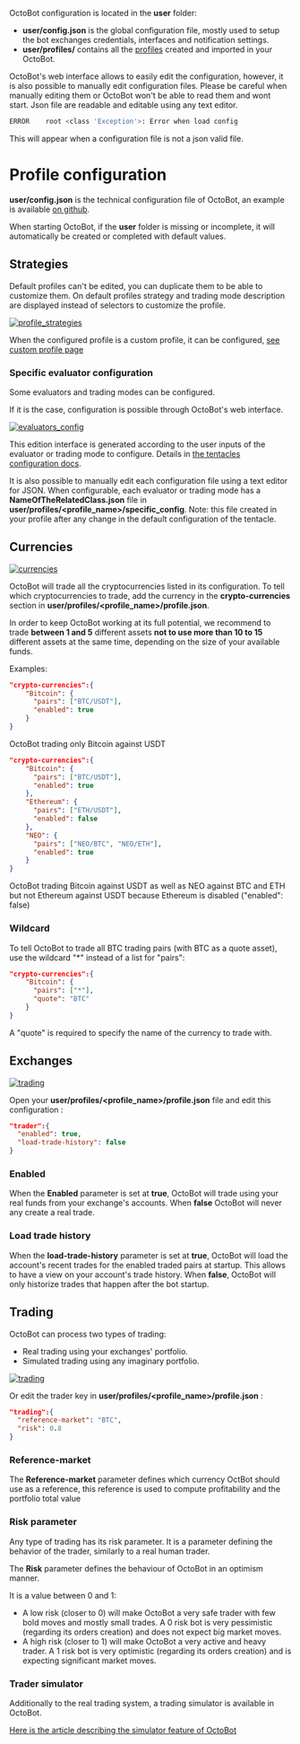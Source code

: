 OctoBot configuration is located in the **user** folder:

-   **user/config.json** is the global configuration file, mostly used
    to setup the bot exchanges credentials, interfaces and notification
    settings.
-   **user/profiles/** contains all the [profiles](Profiles.md)
    created and imported in your OctoBot.

OctoBot's web interface allows to easily edit the configuration,
however, it is also possible to manually edit configuration files.
Please be careful when manually editing them or OctoBot won't be able
to read them and wont start. Json file are readable and editable using
any text editor.

``` bash
ERROR    root <class 'Exception'>: Error when load config
```

This will appear when a configuration file is not a json valid file.

Profile configuration
=====================

**user/config.json** is the technical configuration file of OctoBot, an
example is available [on
github](https://github.com/Drakkar-Software/OctoBot/blob/master/octobot/config/default_config.json).

When starting OctoBot, if the **user** folder is missing or incomplete,
it will automatically be created or completed with default values.

Strategies
----------

Default profiles can't be edited, you can duplicate them to be able to
customize them. On default profiles strategy and trading mode
description are displayed instead of selectors to customize the profile.

[![profile_strategies](https://raw.githubusercontent.com/Drakkar-Software/OctoBot/assets/wiki_resources/profile_strategies.png)](https://raw.githubusercontent.com/Drakkar-Software/OctoBot/assets/wiki_resources/profile_strategies.png)

When the configured profile is a custom profile, it can be configured,
[see custom profile page](Custom-Profile.md)

### Specific evaluator configuration

Some evaluators and trading modes can be configured.

If it is the case, configuration is possible through OctoBot's web
interface.

[![evaluators_config](https://raw.githubusercontent.com/Drakkar-Software/OctoBot/assets/wiki_resources/specific_eval_config.jpg)](https://raw.githubusercontent.com/Drakkar-Software/OctoBot/assets/wiki_resources/specific_eval_config.jpg)

This edition interface is generated according to the user inputs of the evaluator or trading mode to configure. Details in [the tentacles configuration docs](https://developer.octobot.info/tentacles/tentacle-package-development#configuration).

It is also possible to manually edit each configuration file using a
text editor for JSON. When configurable, each evaluator or trading mode
has a **NameOfTheRelatedClass.json** file in
**user/profiles/<profile_name>/specific_config**. Note: this file created in your profile after any change in the default configuration of the tentacle.

Currencies
----------

[![currencies](https://raw.githubusercontent.com/Drakkar-Software/OctoBot/assets/wiki_resources/profile_currencies.png)](https://raw.githubusercontent.com/Drakkar-Software/OctoBot/assets/wiki_resources/profile_currencies.png)

OctoBot will trade all the cryptocurrencies listed in its configuration.
To tell which cryptocurrencies to trade, add the currency in the
**crypto-currencies** section in
**user/profiles/<profile_name>/profile.json**.

In order to keep OctoBot working at its full potential, we recommend to
trade **between 1 and 5** different assets **not to use more than 10 to
15** different assets at the same time, depending on the size of your
available funds.

Examples:

``` json
"crypto-currencies":{
    "Bitcoin": {
      "pairs": ["BTC/USDT"],
      "enabled": true
    }
}
```

OctoBot trading only Bitcoin against USDT

``` json
"crypto-currencies":{
    "Bitcoin": {
      "pairs": ["BTC/USDT"],
      "enabled": true
    },
    "Ethereum": {
      "pairs": ["ETH/USDT"],
      "enabled": false
    },
    "NEO": {
      "pairs": ["NEO/BTC", "NEO/ETH"],
      "enabled": true
    }
}
```

OctoBot trading Bitcoin against USDT as well as NEO against BTC and ETH
but not Ethereum against USDT because Ethereum is disabled ("enabled":
false)

### Wildcard

To tell OctoBot to trade all BTC trading pairs (with BTC as a quote
asset), use the wildcard "*" instead of a list for "pairs":

``` json
"crypto-currencies":{
    "Bitcoin": {
      "pairs": ["*"],
      "quote": "BTC"
    }
}
```

A "quote" is required to specify the name of the currency to trade
with.

Exchanges
---------

[![trading](https://raw.githubusercontent.com/Drakkar-Software/OctoBot/assets/wiki_resources/profile_exchanges.png)](https://raw.githubusercontent.com/Drakkar-Software/OctoBot/assets/wiki_resources/profile_exchanges.png)

Open your **user/profiles/<profile_name>/profile.json** file and edit
this configuration :

``` json
"trader":{
  "enabled": true,
  "load-trade-history": false
}
```

### Enabled

When the **Enabled** parameter is set at **true**, OctoBot will trade
using your real funds from your exchange's accounts. When **false**
OctoBot will never any create a real trade.

### Load trade history

When the **load-trade-history** parameter is set at **true**, OctoBot
will load the account's recent trades for the enabled traded pairs at
startup. This allows to have a view on your account's trade history.
When **false**, OctoBot will only historize trades that happen after the
bot startup.

Trading
-------

OctoBot can process two types of trading:

-   Real trading using your exchanges' portfolio.
-   Simulated trading using any imaginary portfolio.

[![trading](https://raw.githubusercontent.com/Drakkar-Software/OctoBot/assets/wiki_resources/profile_trading.png)](https://raw.githubusercontent.com/Drakkar-Software/OctoBot/assets/wiki_resources/profile_trading.png)

Or edit the trader key in **user/profiles/<profile_name>/profile.json** :

``` json
"trading":{
  "reference-market": "BTC",
  "risk": 0.8
}
```

### Reference-market

The **Reference-market** parameter defines which currency OctBot should
use as a reference, this reference is used to compute profitability and
the portfolio total value

### Risk parameter

Any type of trading has its risk parameter. It is a parameter defining
the behavior of the trader, similarly to a real human trader.

The **Risk** parameter defines the behaviour of OctoBot in an optimism
manner.

It is a value between 0 and 1:

-   A low risk (closer to 0) will make OctoBot a very safe trader with
    few bold moves and mostly small trades. A 0 risk bot is very
    pessimistic (regarding its orders creation) and does not expect big
    market moves.
-   A high risk (closer to 1) will make OctoBot a very active and heavy
    trader. A 1 risk bot is very optimistic (regarding its orders
    creation) and is expecting significant market moves.

### Trader simulator

Additionally to the real trading system, a trading simulator is
available in OctoBot.

[Here is the article describing the simulator feature of
OctoBot](../Usage/Simulator.md)
